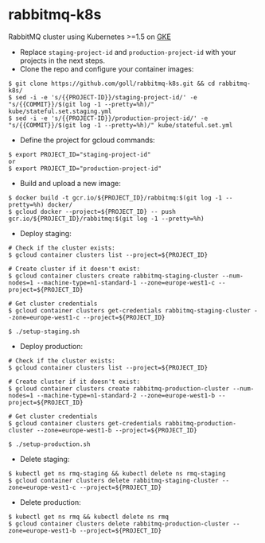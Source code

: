 # rabbitmq-k8s
RabbitMQ cluster using Kubernetes >=1.5 on [GKE](https://cloud.google.com/container-engine/)

* Replace `staging-project-id` and `production-project-id` with your projects in the next steps.
* Clone the repo and configure your container images:
```
$ git clone https://github.com/goll/rabbitmq-k8s.git && cd rabbitmq-k8s/
$ sed -i -e 's/{{PROJECT-ID}}/staging-project-id/' -e "s/{{COMMIT}}/$(git log -1 --pretty=%h)/" kube/stateful.set.staging.yml
$ sed -i -e 's/{{PROJECT-ID}}/production-project-id/' -e "s/{{COMMIT}}/$(git log -1 --pretty=%h)/" kube/stateful.set.yml
```

* Define the project for gcloud commands:
```
$ export PROJECT_ID="staging-project-id"
or
$ export PROJECT_ID="production-project-id"
```

* Build and upload a new image:
```
$ docker build -t gcr.io/${PROJECT_ID}/rabbitmq:$(git log -1 --pretty=%h) docker/
$ gcloud docker --project=${PROJECT_ID} -- push gcr.io/${PROJECT_ID}/rabbitmq:$(git log -1 --pretty=%h)
```

* Deploy staging:
```
# Check if the cluster exists:
$ gcloud container clusters list --project=${PROJECT_ID}

# Create cluster if it doesn't exist:
$ gcloud container clusters create rabbitmq-staging-cluster --num-nodes=1 --machine-type=n1-standard-1 --zone=europe-west1-c --project=${PROJECT_ID}

# Get cluster credentials
$ gcloud container clusters get-credentials rabbitmq-staging-cluster --zone=europe-west1-c --project=${PROJECT_ID}

$ ./setup-staging.sh
```

* Deploy production:
```
# Check if the cluster exists:
$ gcloud container clusters list --project=${PROJECT_ID}

# Create cluster if it doesn't exist:
$ gcloud container clusters create rabbitmq-production-cluster --num-nodes=1 --machine-type=n1-standard-2 --zone=europe-west1-b --project=${PROJECT_ID}

# Get cluster credentials
$ gcloud container clusters get-credentials rabbitmq-production-cluster --zone=europe-west1-b --project=${PROJECT_ID}

$ ./setup-production.sh
```

* Delete staging:
```
$ kubectl get ns rmq-staging && kubectl delete ns rmq-staging
$ gcloud container clusters delete rabbitmq-staging-cluster --zone=europe-west1-c --project=${PROJECT_ID}
```

* Delete production:
```
$ kubectl get ns rmq && kubectl delete ns rmq
$ gcloud container clusters delete rabbitmq-production-cluster --zone=europe-west1-b --project=${PROJECT_ID}
```
